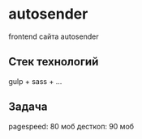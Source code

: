# autosender
frontend сайта autosender

## Стек технологий
gulp + sass + ...

## Задача
pagespeed: 80 моб
десткоп: 90 моб
